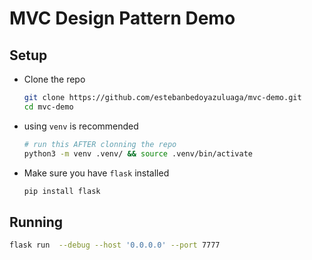 # MVC Design Pattern Demo

## Setup

-   Clone the repo
    ```bash
    git clone https://github.com/estebanbedoyazuluaga/mvc-demo.git
    cd mvc-demo
    ```
-   using `venv` is recommended
    ```bash
    # run this AFTER clonning the repo
    python3 -m venv .venv/ && source .venv/bin/activate
    ```
-   Make sure you have `flask` installed
    ```bash
    pip install flask
    ```

## Running

```bash
flask run  --debug --host '0.0.0.0' --port 7777
```
